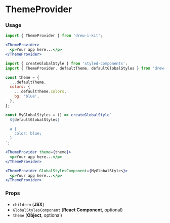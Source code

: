 # ThemeProvider

### Usage

```jsx
import { ThemeProvider } from 'drew-i-kit';

<ThemeProvider>
  <p>Your app here...</p>
</ThemeProvider>
```

```jsx
import { createGlobalStyle } from 'styled-components';
import { ThemeProvider, defaultTheme, defaultGlobalStyles } from 'drew-i-kit';

const theme = {
  ...defaultTheme,
  colors: {
    ...defaultTheme.colors,
    bg: 'blue',
  },
};

const MyGlobalStyles = () => createGlobalStyle`
  ${defaultGlobalStyles}

  a {
    color: blue;
  }
`;

<ThemeProvider theme={theme}>
  <p>Your app here...</p>
</ThemeProvider>

<ThemeProvider GlobalStylesComponent={MyGlobalStyles}>
  <p>Your app here...</p>
</ThemeProvider>
```

### Props

- `children` (**JSX**)
- `GlobalStylesComponent` (**React Component**, optional)
- `theme` (**Object**, optional)